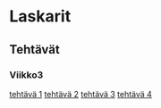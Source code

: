 # Laskarit

## Tehtävät

### Viikko3
[tehtävä 1](https://github.com/lankku1/ot-harjoitustyo/blob/master/laskarit/viikko3/ot_1.png)
[tehtävä 2](https://github.com/lankku1/ot-harjoitustyo/blob/master/laskarit/viikko3/ot_2.png)
[tehtävä 3](https://github.com/lankku1/ot-harjoitustyo/blob/master/laskarit/viikko3/ot_3.png)
[tehtävä 4](https://github.com/lankku1/ot-harjoitustyo/blob/master/laskarit/viikko3/ot_4.png)

